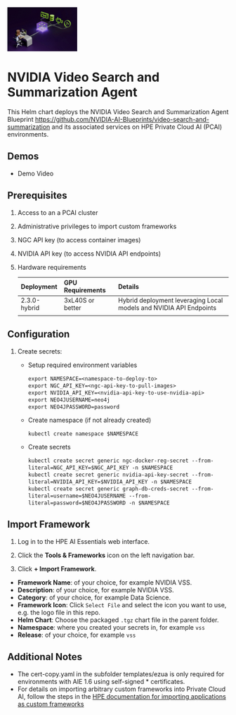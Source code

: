 <img height="100px" src="../video-search-and-summarization.jpg">

# NVIDIA Video Search and Summarization Agent
This Helm chart deploys the NVIDIA Video Search and Summarization Agent Blueprint https://github.com/NVIDIA-AI-Blueprints/video-search-and-summarization and its associated services on HPE Private Cloud AI (PCAI) environments.

## Demos
* Demo Video

## Prerequisites
1. Access to an a PCAI cluster
2. Administrative privileges to import custom frameworks
3. NGC API key (to access container images)
4. NVIDIA API key (to access NVIDIA API endpoints)
5. Hardware requirements

    | Deployment                    | GPU Requirements  | Details                                                               |
    |-------------------------------|-------------------|-----------------------------------------------------------------------|
    | 2.3.0-hybrid                  | 3xL40S or better  | Hybrid deployment leveraging Local models and NVIDIA API Endpoints    |
    |                               |                   |                                                                       |

## Configuration
1. Create secrets:
    - Setup required environment variables
        ```
        export NAMESPACE=<namespace-to-deploy-to>
        export NGC_API_KEY=<ngc-api-key-to-pull-images>
        export NVIDIA_API_KEY=<nvidia-api-key-to-use-nvidia-api>
        export NEO4JUSERNAME=neo4j
        export NEO4JPASSWORD=password
        ```

    - Create namespace (if not already created)
        ```
        kubectl create namespace $NAMESPACE
        ```
    - Create secrets
        ```
        kubectl create secret generic ngc-docker-reg-secret --from-literal=NGC_API_KEY=$NGC_API_KEY -n $NAMESPACE
        kubectl create secret generic nvidia-api-key-secret --from-literal=NVIDIA_API_KEY=$NVIDIA_API_KEY -n $NAMESPACE
        kubectl create secret generic graph-db-creds-secret --from-literal=username=$NEO4JUSERNAME --from-literal=password=$NEO4JPASSWORD -n $NAMESPACE
        ```

## Import Framework
1. Log in to the HPE AI Essentials web interface.

2. Click the **Tools & Frameworks** icon on the left navigation bar.

3. Click **+ Import Framework**.

- **Framework Name**: of your choice, for example NVIDIA VSS.
- **Description**: of your choice, for example NVIDIA VSS.
- **Category**: of your choice, for example Data Science.
- **Framework Icon**: Click `Select File` and select the icon you want to use, e.g. the logo file in this repo.
- **Helm Chart**: Choose the packaged `.tgz` chart file in the parent folder.
- **Namespace**: where you created your secrets in, for example `vss`
- **Release**: of your choice, for example `vss`

## Additional Notes
* The cert-copy.yaml in the subfolder templates/ezua is only required for environments with AIE 1.6 using self-signed * certificates. 
* For details on importing arbitrary custom frameworks into Private Cloud AI, follow the steps in the [HPE documentation for importing applications as custom frameworks](https://support.hpe.com/hpesc/public/docDisplay?docId=a00aie16hen_us&page=ManageClusters/importing-applications.html)
